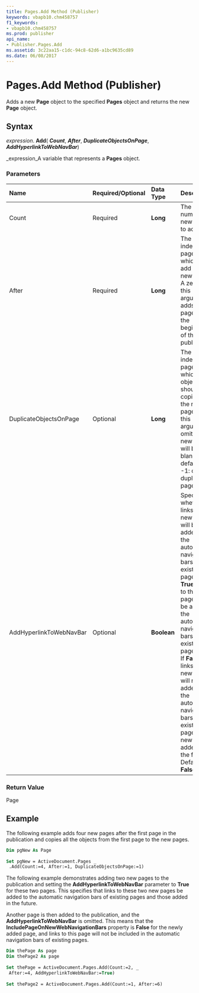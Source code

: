 ```yaml
---
title: Pages.Add Method (Publisher)
keywords: vbapb10.chm458757
f1_keywords:
- vbapb10.chm458757
ms.prod: publisher
api_name:
- Publisher.Pages.Add
ms.assetid: 3c22aa15-c1dc-94c8-62d6-a1bc9635cd89
ms.date: 06/08/2017
---
```



# Pages.Add Method (Publisher)

Adds a new **Page** object to the specified **Pages** object and returns the new **Page** object.


## Syntax

 _expression_. **Add**( **_Count_**, **_After_**, **_DuplicateObjectsOnPage_**, **_AddHyperlinkToWebNavBar_**)

 _expression_A variable that represents a **Pages** object.


### Parameters



|**Name**|**Required/Optional**|**Data Type**|**Description**|
|:-----|:-----|:-----|:-----|
|Count|Required| **Long**|The number of new pages to add.|
|After|Required| **Long**|The page index of the page after which to add the new pages. A zero for this argument adds new pages at the beginning of the publication.|
|DuplicateObjectsOnPage|Optional| **Long**|The page index of the page from which objects should be copied to the new pages. If this argument is omitted, the new pages will be blank. The default is -1: do not duplicate pages.|
|AddHyperlinkToWebNavBar|Optional| **Boolean**|Specifies whether links to the new pages will be added to the automatic navigation bars of existing pages. If **True**, links to the new pages will be added to the automatic navigation bars of existing pages only. If **False**, links to the new pages will not be added to the automatic navigation bars of existing pages or new pages added in the future. Default is **False**.|

### Return Value

Page


## Example

The following example adds four new pages after the first page in the publication and copies all the objects from the first page to the new pages.


```vb
Dim pgNew As Page 
 
Set pgNew = ActiveDocument.Pages _ 
 .Add(Count:=4, After:=1, DuplicateObjectsOnPage:=1)
```

The following example demonstrates adding two new pages to the publication and setting the **AddHyperlinkToWebNavBar** parameter to **True** for these two pages. This specifies that links to these two new pages be added to the automatic navigation bars of existing pages and those added in the future.

Another page is then added to the publication, and the **AddHyperlinkToWebNavBar** is omitted. This means that the **IncludePageOnNewWebNavigationBars** property is **False** for the newly added page, and links to this page will not be included in the automatic navigation bars of existing pages.




```vb
Dim thePage As page 
Dim thePage2 As page 
 
Set thePage = ActiveDocument.Pages.Add(Count:=2, _ 
 After:=4, AddHyperlinkToWebNavBar:=True) 
 
Set thePage2 = ActiveDocument.Pages.Add(Count:=1, After:=6)
```


